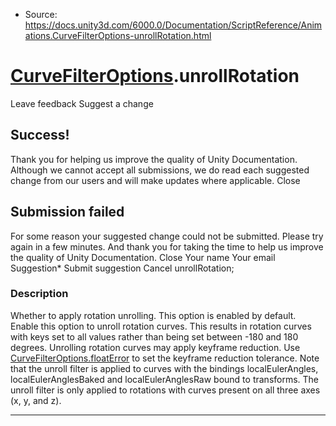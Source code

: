 * Source: https://docs.unity3d.com/6000.0/Documentation/ScriptReference/Animations.CurveFilterOptions-unrollRotation.html

#  [CurveFilterOptions](https://docs.unity3d.com/6000.0/Documentation/ScriptReference/Animations.CurveFilterOptions.html).unrollRotation
Leave feedback
Suggest a change
## Success!
Thank you for helping us improve the quality of Unity Documentation. Although we cannot accept all submissions, we do read each suggested change from our users and will make updates where applicable.
Close
## Submission failed
For some reason your suggested change could not be submitted. Please <a>try again</a> in a few minutes. And thank you for taking the time to help us improve the quality of Unity Documentation.
Close
Your name Your email Suggestion* Submit suggestion
Cancel
unrollRotation; 
### Description
Whether to apply rotation unrolling. This option is enabled by default.
Enable this option to unroll rotation curves. This results in rotation curves with keys set to all values rather than being set between -180 and 180 degrees. Unrolling rotation curves may apply keyframe reduction. Use [CurveFilterOptions.floatError](https://docs.unity3d.com/6000.0/Documentation/ScriptReference/Animations.CurveFilterOptions-floatError.html) to set the keyframe reduction tolerance. Note that the unroll filter is applied to curves with the bindings localEulerAngles, localEulerAnglesBaked and localEulerAnglesRaw bound to transforms. The unroll filter is only applied to rotations with curves present on all three axes (x, y, and z).
* * *
